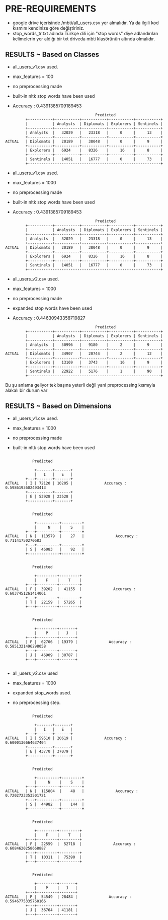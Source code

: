 # PRE-REQUIREMENTS

* google drive içerisinde /mbti/all_users.csv yer almalıdır. Ya da ilgili kod kısmını kendinize göre değiştiriniz.
* stop_words_tr.txt adında Türkçe dili için "stop words" diye adlandırılan kelimelerin yer aldığı bir txt driveda mbti klasörünün altında olmalıdır.


## RESULTS ~ Based on Classes

- all_users_v1.csv used.

- max_features = 100

- no preprocessing made

- built-in nltk stop words have been used

- Accuracy : 0.4391385709189453

```
                                        Predicted 
         +-----------+-----------+-----------+-----------+-----------+
         |           | Analysts  | Diplomats | Explorers | Sentinels |
         +-----------+-----------+-----------+-----------+-----------+
         | Analysts  |   32029   |   23318   |     0     |     13    |
         +-----------+-----------+-----------+-----------+-----------+
ACTUAL   | Diplomats |   20189   |   38048   |     0     |     9     |
         +-----------+-----------+-----------+-----------+-----------+
         | Explorers |   6924    |   8326    |     16    |     8     |
         +-----------+-----------+-----------+-----------+-----------+
         | Sentinels |   14051   |   16777   |     0     |     73    |
         +-----------------------------------------------------------+

```
- all_users_v1.csv used.

- max_features = 1000

- no preprocessing made

- built-in nltk stop words have been used

- Accuracy : 0.4391385709189453


```
                                        Predicted 
         +-----------+-----------+-----------+-----------+-----------+
         |           | Analysts  | Diplomats | Explorers | Sentinels |
         +-----------+-----------+-----------+-----------+-----------+
         | Analysts  |   32029   |   23318   |     0     |     13    |
         +-----------+-----------+-----------+-----------+-----------+
ACTUAL   | Diplomats |   20189   |   38048   |     0     |     9     |
         +-----------+-----------+-----------+-----------+-----------+
         | Explorers |   6924    |   8326    |     16    |     8     |
         +-----------+-----------+-----------+-----------+-----------+
         | Sentinels |   14051   |   16777   |     0     |     73    |
         +-----------------------------------------------------------+

```

- all_users_v2.csv used.

- max_features = 1000

- no preprocessing made

- expanded stop words have been used

- Accuracy : 0.44630943358719827


```
                                        Predicted 
         +-----------+-----------+-----------+-----------+-----------+
         |           | Analysts  | Diplomats | Explorers | Sentinels |
         +-----------+-----------+-----------+-----------+-----------+
         | Analysts  |   50996   |   9180    |     2     |     9     |
         +-----------+-----------+-----------+-----------+-----------+
ACTUAL   | Diplomats |   34907   |   20744   |     2     |     12    |
         +-----------+-----------+-----------+-----------+-----------+
         | Explorers |   13169   |   3743    |     16    |     9     |
         +-----------+-----------+-----------+-----------+-----------+
         | Sentinels |   22922   |   5176    |     1     |     90    |
         +-----------------------------------------------------------+

```



Bu şu anlama geliyor tek başına yeterli değil yani preprocessing
kısmıyla alakalı bir durum var


## RESULTS ~ Based on Dimensions

- all_users_v1.csv used.

- max_features = 1000

- no preprocessing made

- built-in nltk stop words have been used

```

            Predicted                        

             +-------+-------+
             |   I   |   E   |
         +---+-------+-------+
ACTUAL   | I | 72120 | 10205 |              Accuracy : 0.5986193602493413
         +-----------+-------+
         | E | 53928 | 23528 |
         +-----------+-------+
         

            Predicted                        

             +----------+---------+
             |     N    |    S    |
         +---+----------+---------+
ACTUAL   | N |  113579  |    27   |              Accuracy : 0.71141750270683
         +---+----------+---------+
         | S |  46083   |    92   |
         +--------------+---------+


            Predicted                        

             +---------+---------+
             |    F    |    T    |
         +---+---------+---------+
ACTUAL   | F |  39202  |  41155  |              Accuracy : 0.6037451261414061
         +---+---------+---------+
         | T |  22159  |  57265  |
         +---+---------+---------+


            Predicted                        

             +---------+-------+
             |    P    |   J   |
         +---+---------+-------+
ACTUAL   | P |  62706  | 19379 |              Accuracy : 0.5851321496298058
         +---+---------+-------+
         | J |  46909  | 30787 |
         +---+---------+-------+
         
``` 
 
- all_users_v2.csv used

- max_features = 1000

- expanded stop_words used.

- no preprocessing step.
         


```

            Predicted                        

             +-------+-------+
             |   I   |   E   |
         +---+-------+-------+
ACTUAL   | I | 59510 | 20619 |              Accuracy : 0.6000136664637404
         +-----------+-------+
         | E | 43770 | 37079 |
         +-----------+-------+
         

            Predicted                        

             +----------+---------+
             |     N    |    S    |
         +---+----------+---------+
ACTUAL   | N |  115804  |    48   |              Accuracy : 0.7202723353501721
         +---+----------+---------+
         | S |  44982   |    144  |
         +--------------+---------+


            Predicted                        

             +---------+---------+
             |    F    |    T    |
         +---+---------+---------+
ACTUAL   | F |  22559  |  52718  |              Accuracy : 0.6084620258668887
         +---+---------+---------+
         | T |  10311  |  75390  |
         +---+---------+---------+


            Predicted                        

             +---------+-------+
             |    P    |   J   |
         +---+---------+-------+
ACTUAL   | P |  54549  | 28484 |              Accuracy : 0.5946775335760166
         +---+---------+-------+
         | J |  36764  | 41181 |
         +---+---------+-------+
         
``` 

